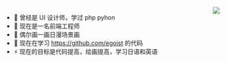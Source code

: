 <img align="right" src="https://github-readme-stats.vercel.app/api?username=Carrie999&show_icons=true&icon_color=CE1D2D&text_color=718096&bg_color=ffffff&hide_title=true" />


- 🔭 曾经是 UI 设计师，学过 php pyhon
- 🌱 现在是一名前端工程师
- 👯 偶尔画一画日漫场景画
- 🤔 现在在学习 https://github.com/egoist 的代码
- ⚡  现在的目标是代码提高，绘画提高，学习日语和英语

